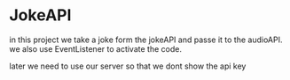 # JokeAPI
in this project we take a joke form the jokeAPI and passe it to the audioAPI. we also use EventListener to activate the code.

later we need to use our server so that we dont show the api key
